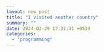 ```yaml
---
layout: new_post
title: "I visited another country"
summary: ""
date: 2024-02-29 17:31:31 +0530
categories:
  - "programming"
---
```

